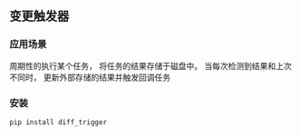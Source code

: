 ## 变更触发器

### 应用场景

周期性的执行某个任务， 将任务的结果存储于磁盘中。 当每次检测到结果和上次不同时， 更新外部存储的结果并触发回调任务

### 安装

```cmd
pip install diff_trigger
```